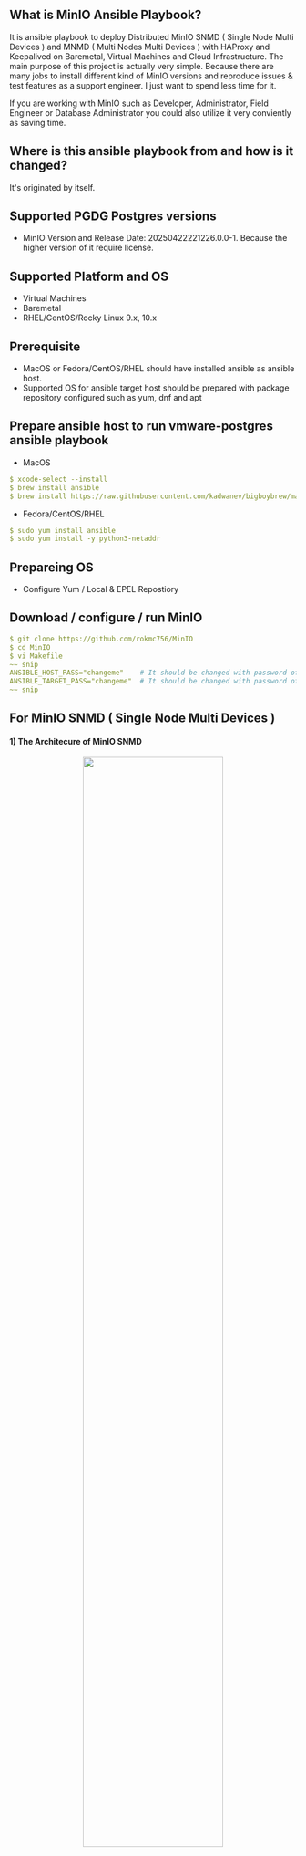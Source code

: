 ## What is MinIO Ansible Playbook?
It is ansible playbook to deploy Distributed MinIO SNMD ( Single Node Multi Devices ) and MNMD ( Multi Nodes Multi Devices ) with HAProxy and Keepalived on Baremetal, Virtual Machines and Cloud Infrastructure.
The main purpose of this project is actually very simple. Because there are many jobs to install different kind of MinIO versions and reproduce issues & test features as a support
engineer. I just want to spend less time for it.

If you are working with MinIO such as Developer, Administrator, Field Engineer or Database Administrator you could also utilize it very conviently as saving time.
## Where is this ansible playbook from and how is it changed?
It's originated by itself.

## Supported PGDG Postgres versions
* MinIO Version and Release Date: 20250422221226.0.0-1. Because the higher version of it require license.

## Supported Platform and OS
* Virtual Machines
* Baremetal
* RHEL/CentOS/Rocky Linux 9.x, 10.x

## Prerequisite
* MacOS or Fedora/CentOS/RHEL should have installed ansible as ansible host.
* Supported OS for ansible target host should be prepared with package repository configured such as yum, dnf and apt
## Prepare ansible host to run vmware-postgres ansible playbook
* MacOS
```yaml
$ xcode-select --install
$ brew install ansible
$ brew install https://raw.githubusercontent.com/kadwanev/bigboybrew/master/Library/Formula/sshpass.rb
```
* Fedora/CentOS/RHEL
```yaml
$ sudo yum install ansible
$ sudo yum install -y python3-netaddr
```
## Prepareing OS
* Configure Yum / Local & EPEL Repostiory


## Download / configure / run MinIO
```yaml
$ git clone https://github.com/rokmc756/MinIO
$ cd MinIO
$ vi Makefile
~~ snip
ANSIBLE_HOST_PASS="changeme"    # It should be changed with password of user in ansible host that vmware-postgres would be run.
ANSIBLE_TARGET_PASS="changeme"  # It should be changed with password of sudo user in managed nodes that vmware-postgres would be installed.
~~ snip
```




## For MinIO SNMD ( Single Node Multi Devices )
#### 1) The Architecure of MinIO SNMD
<p align="center">
<img src="https://github.com/rokmc756/MinIO/blob/main/roles/mnmd/images/minio_multi-node_architecture.webp" width="70%" height="70%">
</p>


#### 2) Configure Inventory for MinIO SNMD ( Single Node Multi Devices )
```yaml
[all:vars]
ssh_key_filename="id_rsa"
remote_machine_username="jomoon"
remote_machine_password="changeme"

[workers]
rk9-node01 ansible_ssh_host=192.168.2.171
```

#### 3) Configure variables for Single PGDG Postgres
```yaml
$ vi roles/snmd/defaults/main.yml
---
minio_download: false
~~ snip
minio_access_key: 'admin'
minio_secret_key: 'changeme'
minio_bin: /usr/local/bin/minio
minio_port: 9000
minio_static_port: 9001
minio_listen_address: 0.0.0.0
minio_volumes:
  - { dev: "/dev/nvme0n1", dir: "/data01", fs: "xfs" }
  - { dev: "/dev/nvme0n2", dir: "/data02", fs: "xfs" }
  - { dev: "/dev/nvme0n3", dir: "/data03", fs: "xfs" }
  - { dev: "/dev/nvme0n4", dir: "/data04", fs: "xfs" }
~~ snip
```

#### 4) Deploy MinIO SNMD ( Single Node Multi Devices )
```yaml
$ make snmd r=disable s=firewall
$ make snmd r=create s=dev
$ make snmd r=enable s=ssl
$ make snmd r=setup s=minio
$ make snmd r=setup s=nginx

or
$ make snmd r=install s=all
```

#### 5) Destroy MinIO SNMD ( Single Node Multi Devices )
```yaml
$ make snmd r=remove s=minio
$ make snmd r=delete s=dev

or
$ make snmd r=uninstall s=all
```


## For MinIO MNMD ( Multi Nodes Multi Devices )
#### 1) The Architecure of MinIO MNMD 
<p align="center">
<img src="https://github.com/rokmc756/MinIO/blob/main/roles/mnmd/images/minio_multi-node_architecture.webp" width="70%" height="70%">
</p>


#### 2) Configure Inventory for MinIO MNMD ( Multi Nodes Multi Devices )
```yaml
$ vi ansible-hosts-rk9-mnmd

[all:vars]
ssh_key_filename="id_rsa"
remote_machine_username="jomoon"
remote_machine_password="changeme"

[control]
rk9-node01 ansible_ssh_host=192.168.2.171

[workers]
rk9-node01 ansible_ssh_host=192.168.2.171
rk9-node02 ansible_ssh_host=192.168.2.172
rk9-node03 ansible_ssh_host=192.168.2.173
rk9-node04 ansible_ssh_host=192.168.2.174
```

#### 3) Configure Variables
```yaml
$ vi roles/mnmd/defaults/main.yml
---
minio_download: false
~~ snip
minio_access_key: 'admin'
minio_secret_key: 'changeme'
minio_bin: /usr/local/bin/minio
minio_port: 9000
minio_static_port: 9001
minio_listen_address: 0.0.0.0
minio_volumes:
  - { dev: "/dev/nvme0n1", dir: "/data01", fs: "xfs" }
  - { dev: "/dev/nvme0n2", dir: "/data02", fs: "xfs" }
  - { dev: "/dev/nvme0n3", dir: "/data03", fs: "xfs" }
  - { dev: "/dev/nvme0n4", dir: "/data04", fs: "xfs" }
~~ snip

$ vi roles/mnmd/vars/main.yml
---
_certgen:
  download_url: https://github.com/minio/certgen/releases/download
  major_version: 1
  minor_version: 3
  patch_version: 0
  os: linux
  arch: amd64
~~ snip
```


#### 4) Deploy MinIO SNMD ( Multi Nodes Multi Devices )
```yaml
$ make mnmd r=disable s=firewall
$ make mnmd r=create s=dev
$ make mnmd r=download s=certgen
$ make mnmd r=enable s=ssl
$ make mnmd r=setup s=minio
$ make mnmd r=setup s=nginx

or
$ make mnmd r=install s=all
```

#### 5) Destroy MinIO MNMD ( Multi Nodes Multi Devices )
```yaml
$ make mnmd r=remove s=minio
$ make mnmd r=delete s=dev

or
$ make mnmd r=uninstall s=all
```


## For HAProxy and Keepalived for Distributed MinIO MNMD ( Multi Nodes Multi Devices )
#### 1) The Architecure of HAProxy and Keepalived for MinIO MNMD
<p align="center">
<img src="https://github.com/rokmc756/MinIO/blob/main/roles/mnmd/images/minio_multi-node_architecture.webp" width="70%" height="70%">
</p>


#### 2) Configure Inventory for HAProxy and Keepalived
```yaml
$ vi ansible-hosts-rk9-haproxy

[all:vars]
ssh_key_filename="id_rsa"
remote_machine_username="jomoon"
remote_machine_password="changeme"

[workers]
rk9-node01 ansible_ssh_host=192.168.1.171
rk9-node02 ansible_ssh_host=192.168.1.172
rk9-node03 ansible_ssh_host=192.168.1.173
rk9-node04 ansible_ssh_host=192.168.1.174

[lb]
rk9-node05  ansible_ssh_host=192.168.1.175  keepalived_role="master"
rk9-node06  ansible_ssh_host=192.168.1.176  keepalived_role="slave"
```


#### 3) Configure Variables for HAProxy and Keepalived
```yaml
$ vi roles/haproxy/vars/main.yml
---
_haproxy:
  cluster_name: minioclu01
  minio_user: minio
  minio_group: minio
  minio_wrapping_port: 5432
  balance_algorithm: roundrobin
  global_max_connections: 4096
  defaults_max_connections: 2000
  user: haproxy
  group: haproxy
  frontend_port: 9000
  stats_port: 8182
  stats_user: haadmin
  stats_pass: changeme


# Variables for Role Keepalived
_keepalived:
  auth_pass: "changeme"
  router_id: "52"
  shared_iface: "{{ netdev1 }}"
  shared_ips:
    - { fe: "minio-console" , ipaddr: "192.168.1.179/24" }
    - { fe: "minio-service" , ipaddr: "192.168.1.180/24" }
  check_process: "haproxy"
  priority: "100"
  backup_priority: "50"
  check_script_name: "check_script"
  unicast_mode: False
  unicast_source: "10.0.0.1"
  unicast_peers:
    - "10.0.0.2"
  email: False                         # Setting an email address will install, start and enable postfix
  notification_script: False           # Execute a custom script when state changes - NOT compatible with email notification
  notification_command_backup: False   # Execute a command when state changes to backup
  notification_command_master: False   # Execute a command when state changes to master
  notification_command_fault:  False   # Execute a command when state changes to fault
~~ snip
```



#### 4) Deploy HAProxy for MinIO MNMD Service
```yaml
$ make haproxy r=disable s=sec
$ make haproxy r=setup s=ha
$ make haproxy r=setup s=lb

or
$ make mnmd r=install s=all
```

#### 4) Destroy HAProxy for MinIO MNMD Service
```yaml
$ make haproxy r=remove s=lb
$ make haproxy r=delete s=ha
$ make haproxy r=enable s=sec

or
$ make haproxy r=uninstall s=all
```

## Planning
- [O] Need to Check Configuration URL Redirect for HAProxy


### References
- https://apps.truenas.com/resources/minio-enterprise-mnmd/


